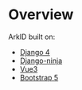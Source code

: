# Overview

ArkID built on:

* [Django 4](https://docs.djangoproject.com/en/4.0/)
* [Django-ninja](https://django-ninja.rest-framework.com/)
* [Vue3](https://v3.cn.vuejs.org/)
* [Bootstrap 5](https://v5.bootcss.com/)
